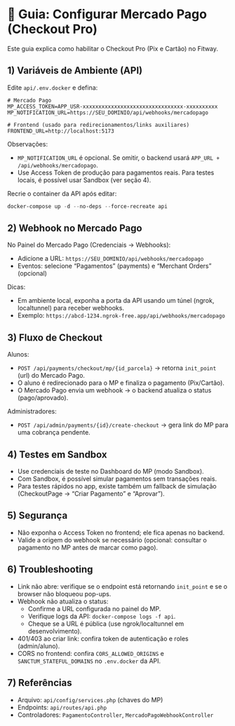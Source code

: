 # 🧭 Guia: Configurar Mercado Pago (Checkout Pro)

Este guia explica como habilitar o Checkout Pro (Pix e Cartão) no Fitway.

## 1) Variáveis de Ambiente (API)

Edite `api/.env.docker` e defina:

```dotenv
# Mercado Pago
MP_ACCESS_TOKEN=APP_USR-xxxxxxxxxxxxxxxxxxxxxxxxxxxxxxxx-xxxxxxxxxx
MP_NOTIFICATION_URL=https://SEU_DOMINIO/api/webhooks/mercadopago

# Frontend (usado para redirecionamentos/links auxiliares)
FRONTEND_URL=http://localhost:5173
```

Observações:

- `MP_NOTIFICATION_URL` é opcional. Se omitir, o backend usará `APP_URL + /api/webhooks/mercadopago`.
- Use Access Token de produção para pagamentos reais. Para testes locais, é possível usar Sandbox (ver seção 4).

Recrie o container da API após editar:

```powershell
docker-compose up -d --no-deps --force-recreate api
```

## 2) Webhook no Mercado Pago

No Painel do Mercado Pago (Credenciais → Webhooks):

- Adicione a URL: `https://SEU_DOMINIO/api/webhooks/mercadopago`
- Eventos: selecione “Pagamentos” (payments) e “Merchant Orders” (opcional)

Dicas:

- Em ambiente local, exponha a porta da API usando um túnel (ngrok, localtunnel) para receber webhooks.
- Exemplo: `https://abcd-1234.ngrok-free.app/api/webhooks/mercadopago`

## 3) Fluxo de Checkout

Alunos:

- `POST /api/payments/checkout/mp/{id_parcela}` → retorna `init_point` (url) do Mercado Pago.
- O aluno é redirecionado para o MP e finaliza o pagamento (Pix/Cartão).
- O Mercado Pago envia um webhook → o backend atualiza o status (pago/aprovado).

Administradores:

- `POST /api/admin/payments/{id}/create-checkout` → gera link do MP para uma cobrança pendente.

## 4) Testes em Sandbox

- Use credenciais de teste no Dashboard do MP (modo Sandbox).
- Com Sandbox, é possível simular pagamentos sem transações reais.
- Para testes rápidos no app, existe também um fallback de simulação (CheckoutPage → “Criar Pagamento” e “Aprovar”).

## 5) Segurança

- Não exponha o Access Token no frontend; ele fica apenas no backend.
- Valide a origem do webhook se necessário (opcional: consultar o pagamento no MP antes de marcar como pago).

## 6) Troubleshooting

- Link não abre: verifique se o endpoint está retornando `init_point` e se o browser não bloqueou pop-ups.
- Webhook não atualiza o status:
  - Confirme a URL configurada no painel do MP.
  - Verifique logs da API: `docker-compose logs -f api`.
  - Cheque se a URL é pública (use ngrok/localtunnel em desenvolvimento).
- 401/403 ao criar link: confira token de autenticação e roles (admin/aluno).
- CORS no frontend: confira `CORS_ALLOWED_ORIGINS` e `SANCTUM_STATEFUL_DOMAINS` no `.env.docker` da API.

## 7) Referências

- Arquivo: `api/config/services.php` (chaves do MP)
- Endpoints: `api/routes/api.php`
- Controladores: `PagamentoController`, `MercadoPagoWebhookController`
